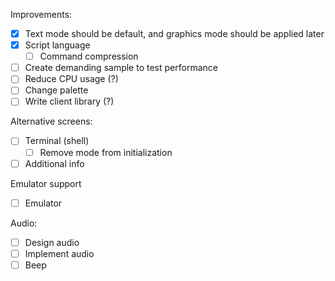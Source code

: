 Improvements:
- [x] Text mode should be default, and graphics mode should be applied later
- [x] Script language
    - [ ] Command compression
- [ ] Create demanding sample to test performance
- [ ] Reduce CPU usage (?)
- [ ] Change palette
- [ ] Write client library (?)

Alternative screens:
  - [ ] Terminal (shell)
    - [ ] Remove mode from initialization
  - [ ] Additional info

Emulator support
  - [ ] Emulator

Audio:
  - [ ] Design audio
  - [ ] Implement audio
  - [ ] Beep